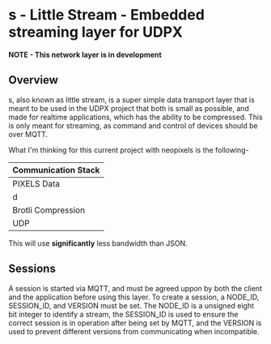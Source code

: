 # s - Little Stream - Embedded streaming layer for UDPX

**NOTE - This network layer is in development**

## Overview
s, also known as little stream, is a super simple data transport layer that is meant to be used in the UDPX project that both is small as possible, and made for realtime applications, which has the ability to be compressed. This is only meant for streaming, as command and control of devices should be over MQTT. 

What I'm thinking for this current project with neopixels is the following-

| Communication Stack |
|---------------------|
| PIXELS Data         |
| d                   |
| Brotli Compression  |
| UDP                 |

This will use __significantly__ less bandwidth than JSON.

## Sessions
A session is started via MQTT, and must be agreed uppon by both the client and the application before using this layer. To create a session, a NODE_ID, SESSION_ID, and VERSION must be set.  The NODE_ID is a unsigned eight bit integer to identify a stream, the SESSION_ID is used to ensure the correct session is in operation after being set by MQTT, and the VERSION is used to prevent different versions from communicating when incompatible.
